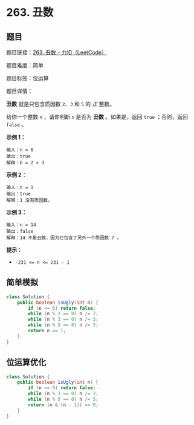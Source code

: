 # 263. 丑数

## 题目

题目链接：[263. 丑数 - 力扣（LeetCode）](https://leetcode.cn/problems/ugly-number/description/)

题目难度：简单

题目标签：位运算

题目详情：

**丑数** 就是只包含质因数 `2`、`3` 和 `5` 的 *正* 整数。

给你一个整数 `n` ，请你判断 `n` 是否为 **丑数** 。如果是，返回 `true` ；否则，返回 `false` 。

**示例 1：**

```
输入：n = 6
输出：true
解释：6 = 2 × 3
```

**示例 2：**

```
输入：n = 1
输出：true
解释：1 没有质因数。
```

**示例 3：**

```
输入：n = 14
输出：false
解释：14 不是丑数，因为它包含了另外一个质因数 7 。
```

**提示：**

- `-231 <= n <= 231 - 1`



## 简单模拟

``` java
class Solution {
    public boolean isUgly(int n) {
        if (n <= 0) return false;
        while (n % 2 == 0) n /= 2;
        while (n % 3 == 0) n /= 3;
        while (n % 5 == 0) n /= 5;
        return n == 1;
    }
}
```



## 位运算优化

``` java
class Solution {
    public boolean isUgly(int n) {
        if (n <= 0) return false;
        while (n % 3 == 0) n /= 3;
        while (n % 5 == 0) n /= 5;
        return (n & (n - 1)) == 0;
    }
}
```

